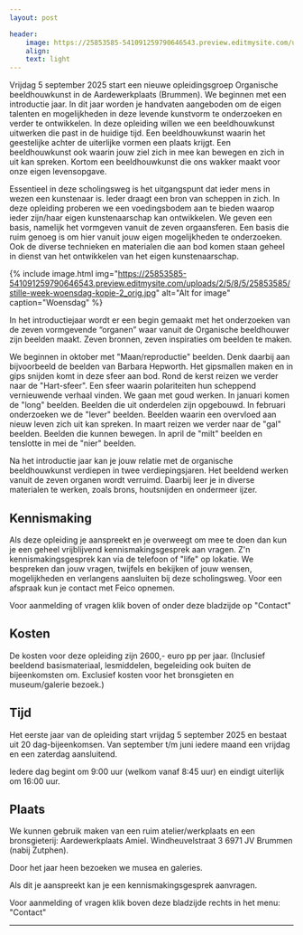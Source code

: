```yaml
---
layout: post

header:
    image: https://25853585-541091259790646543.preview.editmysite.com/uploads/2/5/8/5/25853585/header-0_orig.jpg
    align:
    text: light
---
```





Vrijdag 5 september 2025 start een nieuwe opleidingsgroep Organische beeldhouwkunst in de Aardewerkplaats (Brummen). We beginnen met een introductie jaar. In dit jaar worden je handvaten aangeboden om de eigen talenten en mogelijkheden in deze levende kunstvorm te onderzoeken en verder te ontwikkelen. In deze opleiding willen we een beeldhouwkunst uitwerken die past in de huidige tijd. Een beeldhouwkunst waarin het geestelijke achter de uiterlijke vormen een plaats krijgt. Een beeldhouwkunst ook waarin jouw ziel zich in mee kan bewegen en zich in uit kan spreken. Kortom een beeldhouwkunst die ons wakker maakt voor onze eigen levensopgave.

Essentieel in deze scholingsweg is het uitgangspunt dat ieder mens in wezen een kunstenaar is. Ieder draagt een bron van scheppen in zich. In deze opleiding proberen we een voedingsbodem aan te bieden waarop ieder zijn/haar eigen kunstenaarschap kan ontwikkelen. We geven een basis, namelijk het vormgeven vanuit de zeven orgaansferen. Een basis die ruim genoeg is om hier vanuit jouw eigen mogelijkheden te onderzoeken. Ook de diverse technieken en materialen die aan bod komen staan geheel in dienst van het ontwikkelen van het eigen kunstenaarschap.

{% include image.html img="https://25853585-541091259790646543.preview.editmysite.com/uploads/2/5/8/5/25853585/stille-week-woensdag-kopie-2_orig.jpg" alt="Alt for image" caption="Woensdag" %}

In het introductiejaar wordt er een begin gemaakt met het onderzoeken van de zeven vormgevende “organen” waar vanuit de Organische beeldhouwer zijn beelden maakt. Zeven bronnen, zeven inspiraties om beelden te maken.

We beginnen in oktober met "Maan/reproductie" beelden. Denk daarbij aan bijvoorbeeld de beelden van Barbara Hepworth.
Het gipsmallen maken en in gips snijden komt in deze sfeer aan bod.
Rond de kerst reizen we verder naar de "Hart-sfeer".
Een sfeer waarin polariteiten hun scheppend vernieuwende verhaal vinden. We gaan met goud werken.
In januari komen de "long" beelden. Beelden die uit onderdelen zijn opgebouwd.
In februari onderzoeken we de "lever" beelden. Beelden waarin een overvloed aan nieuw leven zich uit kan spreken.
In maart reizen we verder naar de "gal" beelden. Beelden die kunnen bewegen.
In april de "milt" beelden en tenslotte in mei de "nier" beelden.

Na het introductie jaar kan je jouw relatie met de organische beeldhouwkunst verdiepen in twee verdiepingsjaren. Het beeldend werken vanuit de zeven organen wordt verruimd. Daarbij leer je in diverse materialen te werken, zoals brons, houtsnijden en ondermeer ijzer.


## Kennismaking

Als deze opleiding je aanspreekt en je overweegt om mee te doen dan kun je een geheel vrijblijvend kennismakingsgesprek aan vragen. Z'n kennismakingsgesprek kan via de telefoon of "life" op lokatie.  We bespreken dan jouw vragen, twijfels en bekijken of jouw wensen, mogelijkheden en verlangens aansluiten bij deze scholingsweg.
Voor een afspraak kun je contact met Feico opnemen.

Voor aanmelding of vragen klik boven of onder deze bladzijde op "Contact"


## Kosten

De kosten voor deze opleiding zijn 2600,- euro pp per jaar. (Inclusief beeldend basismateriaal, lesmiddelen, begeleiding ook buiten de bijeenkomsten om. Exclusief kosten voor het bronsgieten en museum/galerie bezoek.)


## Tijd

Het eerste jaar van de opleiding start vrijdag 5 september 2025 en bestaat uit 20 dag-bijeenkomsen. Van september t/m juni iedere maand een vrijdag en een zaterdag aansluitend.

Iedere dag begint om 9:00 uur (welkom vanaf 8:45 uur) en eindigt uiterlijk om 16:00 uur.

## Plaats

We kunnen gebruik maken van een ruim atelier/werkplaats  en een bronsgieterij:
Aardewerkplaats Amiel.
Windheuvelstraat 3
6971 JV Brummen (nabij Zutphen).

Door het jaar heen bezoeken we musea en galeries.

Als dit je aanspreekt kan je een kennismakingsgesprek aanvragen.

Voor aanmelding of vragen klik boven deze bladzijde rechts in het menu:  "Contact"





_________
